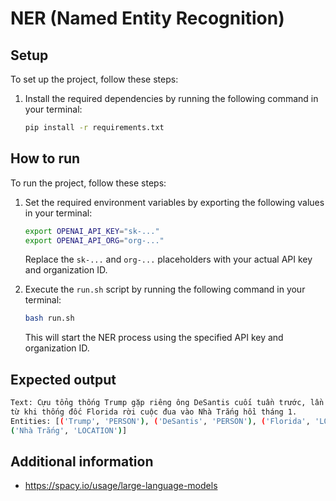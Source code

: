 # NER (Named Entity Recognition)

## Setup

To set up the project, follow these steps:

1. Install the required dependencies by running the following command in your terminal:

    ```bash
    pip install -r requirements.txt
    ```

## How to run

To run the project, follow these steps:

1. Set the required environment variables by exporting the following values in your terminal:

    ```bash
    export OPENAI_API_KEY="sk-..."
    export OPENAI_API_ORG="org-..."
    ```

    Replace the `sk-...` and `org-...` placeholders with your actual API key and organization ID.

2. Execute the `run.sh` script by running the following command in your terminal:

    ```bash
    bash run.sh
    ```

    This will start the NER process using the specified API key and organization ID.

## Expected output

```bash
Text: Cựu tổng thống Trump gặp riêng ông DeSantis cuối tuần trước, lần đầu tiên
từ khi thống đốc Florida rời cuộc đua vào Nhà Trắng hồi tháng 1.
Entities: [('Trump', 'PERSON'), ('DeSantis', 'PERSON'), ('Florida', 'LOCATION'),
('Nhà Trắng', 'LOCATION')]
```

## Additional information

- <https://spacy.io/usage/large-language-models>
